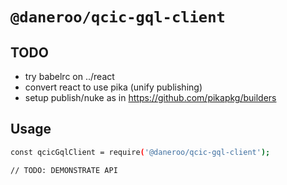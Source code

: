 # `@daneroo/qcic-gql-client`

## TODO

- try babelrc on ../react
- convert react to use pika (unify publishing)
- setup publish/nuke as in <https://github.com/pikapkg/builders>

## Usage

```bash
const qcicGqlClient = require('@daneroo/qcic-gql-client');

// TODO: DEMONSTRATE API
```
